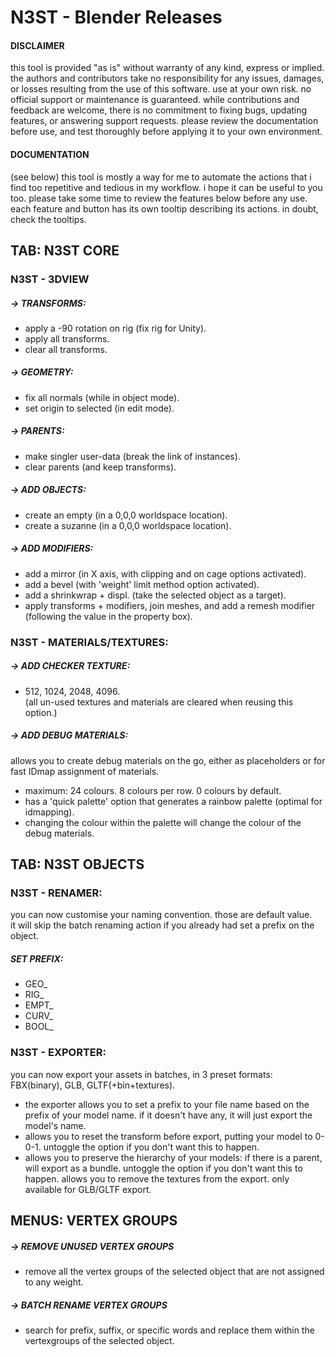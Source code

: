 # N3ST - Blender Releases

#### DISCLAIMER
this tool is provided "as is" without warranty of any kind, express or implied. the authors and contributors take no responsibility for any issues, damages, or losses resulting from the use of this software. use at your own risk.
no official support or maintenance is guaranteed. while contributions and feedback are welcome, there is no commitment to fixing bugs, updating features, or answering support requests.
please review the documentation before use, and test thoroughly before applying it to your own environment.

#### DOCUMENTATION
(see below) this tool is mostly a way for me to automate the actions that i find too repetitive and tedious in my workflow. i hope it can be useful to you too. please take some time to review the features below before any use.
each feature and button has its own tooltip describing its actions. in doubt, check the tooltips.

## TAB: N3ST CORE

### N3ST - 3DVIEW
##### → TRANSFORMS:
- apply a -90 rotation on rig (fix rig for Unity).
- apply all transforms.
- clear all transforms.
##### → GEOMETRY: 
- fix all normals (while in object mode).
- set origin to selected (in edit mode).
##### → PARENTS: 
- make singler user-data (break the link of instances).
- clear parents (and keep transforms).
##### → ADD OBJECTS:
- create an empty (in a 0,0,0 worldspace location).
- create a suzanne (in a 0,0,0 worldspace location).
##### → ADD MODIFIERS: 
- add a mirror (in X axis, with clipping and on cage options activated).
- add a bevel (with 'weight' limit method option activated).
- add a shrinkwrap + displ. (take the selected object as a target).
- apply transforms + modifiers, join meshes, and add a remesh modifier (following the value in the property box).

### N3ST - MATERIALS/TEXTURES:
##### → ADD CHECKER TEXTURE:
- 512, 1024, 2048, 4096.  
(all un-used textures and materials are cleared when reusing this option.)
##### → ADD DEBUG MATERIALS:
allows you to create debug materials on the go, either as placeholders or for fast IDmap assignment of materials.
- maximum: 24 colours. 8 colours per row. 0 colours by default.
- has a 'quick palette' option that generates a rainbow palette (optimal for idmapping).
- changing the colour within the palette will change the colour of the debug materials.

## TAB: N3ST OBJECTS

### N3ST - RENAMER:
you can now customise your naming convention. those are default value.  
it will skip the batch renaming action if you already had set a prefix on the object.
##### SET PREFIX: 
- GEO_  
- RIG_  
- EMPT_  
- CURV_
- BOOL_  

### N3ST - EXPORTER:
you can now export your assets in batches, in 3 preset formats: FBX(binary), GLB, GLTF(+bin+textures).
- the exporter allows you to set a prefix to your file name based on the prefix of your model name. if it doesn't have any, it will just export the model's name.
- allows you to reset the transform before export, putting your model to 0-0-1. untoggle the option if you don't want this to happen.
- allows you to preserve the hierarchy of your models: if there is a parent, will export as a bundle. untoggle the option if you don't want this to happen.
allows you to remove the textures from the export. only available for GLB/GLTF export.


## MENUS: VERTEX GROUPS
##### → REMOVE UNUSED VERTEX GROUPS 
- remove all the vertex groups of the selected object that are not assigned to any weight.
##### → BATCH RENAME VERTEX GROUPS 
- search for prefix, suffix, or specific words and replace them within the vertexgroups of the selected object.
